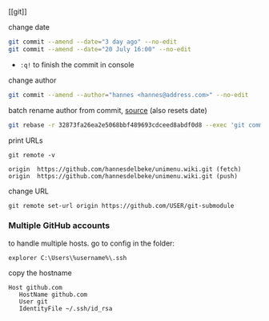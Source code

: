 [[git]]

change date
```bash
git commit --amend --date="3 day ago" --no-edit
git commit --amend --date="20 July 16:00" --no-edit
```

- `:q!` to finish the commit in console

change author
```bash
git commit --amend --author="hannes <hannes@address.com>" --no-edit
```

batch rename author from commit, [source](https://stackoverflow.com/questions/750172/how-do-i-change-the-author-and-committer-name-email-for-multiple-commits) (also resets date)
```bash
git rebase -r 32873fa26ea2e5068bbf489693cdceed8abdf0d8 --exec 'git commit --amend --no-edit --reset-author'
```

print URLs
```shell
git remote -v
```

```output
origin  https://github.com/hannesdelbeke/unimenu.wiki.git (fetch)
origin  https://github.com/hannesdelbeke/unimenu.wiki.git (push)
```

change URL
```shell
git remote set-url origin https://github.com/USER/git-submodule
```

### Multiple GitHub accounts
to handle multiple hosts. go to config in the folder:
```batch
explorer C:\Users\%username%\.ssh
```

copy the hostname
```
Host github.com
   HostName github.com
   User git
   IdentityFile ~/.ssh/id_rsa
```